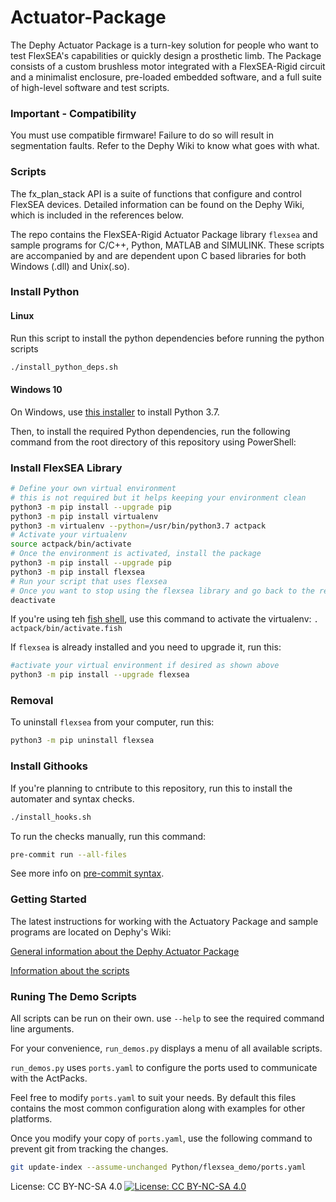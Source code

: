 # Actuator-Package

The Dephy Actuator Package is a turn-key solution for people who want to test FlexSEA's capabilities or quickly design a prosthetic limb. The Package consists of a custom brushless motor integrated with a FlexSEA-Rigid circuit and a minimalist enclosure, pre-loaded embedded software, and a full suite of high-level software and test scripts.

### Important - Compatibility
You must use compatible firmware! Failure to do so will result in segmentation faults. Refer to the Dephy Wiki to know what goes with what.

### Scripts

The fx_plan_stack API is a suite of functions that configure and control FlexSEA devices. Detailed information can be found on the Dephy Wiki, which is included in the references below.

The repo contains the FlexSEA-Rigid Actuator Package library `flexsea` and sample programs for C/C++, Python, MATLAB and SIMULINK. These scripts are accompanied by and are dependent upon C based libraries for both Windows (.dll) and Unix(.so).

### Install Python

#### Linux
Run this script to install the python dependencies before running the python scripts
```bash
./install_python_deps.sh
```

#### Windows 10

On Windows, use [this installer](https://www.python.org/ftp/python/3.7.9/python-3.7.9.exe) to install Python 3.7.

Then, to install the required Python dependencies, run the following command from the root directory of this repository using PowerShell:

### Install FlexSEA Library

```bash
# Define your own virtual environment
# this is not required but it helps keeping your environment clean
python3 -m pip install --upgrade pip
python3 -m pip install virtualenv
python3 -m virtualenv --python=/usr/bin/python3.7 actpack
# Activate your virtualenv
source actpack/bin/activate
# Once the environment is activated, install the package
python3 -m pip install --upgrade pip
python3 -m pip install flexsea
# Run your script that uses flexsea
# Once you want to stop using the flexsea library and go back to the regular shell
deactivate

```

If you're using teh [fish shell](https://fishshell.com/), use this command to activate the virtualenv: `. actpack/bin/activate.fish`

If `flexsea` is already installed and you need to upgrade it, run this:
```bash
#activate your virtual environment if desired as shown above
python3 -m pip install --upgrade flexsea
```

### Removal
To uninstall `flexsea` from your computer, run this:
```bash
python3 -m pip uninstall flexsea
```

### Install Githooks

If you're planning to cntribute to this repository, run this to install the automater and syntax checks.

```bash
./install_hooks.sh
```

To run the checks manually, run this command:
```bash
pre-commit run --all-files
```

See more info on [pre-commit syntax](https://pre-commit.com).

### Getting Started
The latest instructions for working with the Actuatory Package and sample programs are located on Dephy's Wiki:

[General information about the Dephy Actuator Package](http://dephy.com/wiki/flexsea/doku.php?id=dephyactpack)

[Information about the scripts](http://dephy.com/wiki/flexsea/doku.php?id=scripts)

### Runing The Demo Scripts

All scripts can be run on their own. use `--help` to see the required command line arguments.

For your convenience, `run_demos.py` displays a menu of all available scripts.

`run_demos.py` uses `ports.yaml` to configure the ports used to communicate with the ActPacks.

Feel free to modify `ports.yaml` to suit your needs. By default this files contains the most common configuration along with examples for other platforms.

Once you modify your copy of `ports.yaml`, use the following command to prevent git from tracking the changes.
```bash
git update-index --assume-unchanged Python/flexsea_demo/ports.yaml
```

License: CC BY-NC-SA 4.0
[![License: CC BY-NC-SA 4.0](https://licensebuttons.net/l/by-nc-sa/4.0/80x15.png)](https://creativecommons.org/licenses/by-nc-sa/4.0/)

